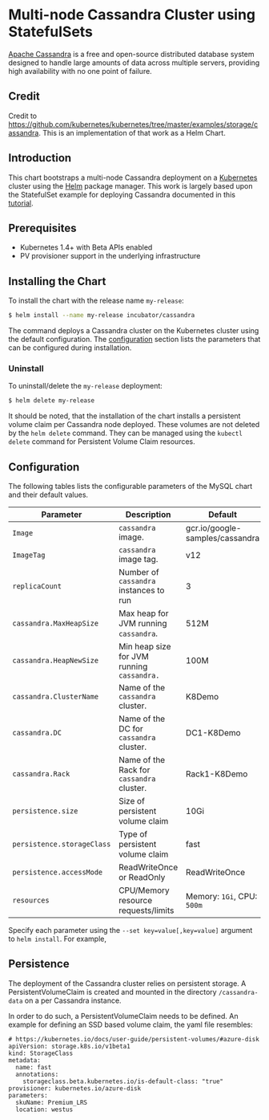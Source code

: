 # Multi-node Cassandra Cluster using StatefulSets

[Apache Cassandra](http://cassandra.apache.org) is a free and open-source distributed database system designed to handle large amounts of data across multiple servers, providing high availability with no one point of failure.

## Credit

Credit to https://github.com/kubernetes/kubernetes/tree/master/examples/storage/cassandra. This is an implementation of that work as a Helm Chart.

## Introduction

This chart bootstraps a multi-node Cassandra deployment on a [Kubernetes](http://kubernetes.io) cluster using the [Helm](https://helm.sh) package manager. This work is largely based upon the StatefulSet example for deploying Cassandra documented in this [tutorial](https://github.com/kubernetes/kubernetes/tree/master/examples/storage/cassandra).

## Prerequisites

- Kubernetes 1.4+ with Beta APIs enabled
- PV provisioner support in the underlying infrastructure

## Installing the Chart

To install the chart with the release name `my-release`:

```bash
$ helm install --name my-release incubator/cassandra
```

The command deploys a Cassandra cluster on the Kubernetes cluster using the default configuration. The [configuration](#configuration) section lists the parameters that can be configured during installation.

### Uninstall

To uninstall/delete the `my-release` deployment:

```bash
$ helm delete my-release
```

It should be noted, that the installation of the chart installs a persistent volume claim per Cassandra node deployed.  These volumes are not deleted by the `helm delete` command.  They can be managed using the `kubectl delete` command for Persistent Volume Claim resources.

## Configuration

The following tables lists the configurable parameters of the MySQL chart and their default values.

| Parameter                  | Description                                | Default                             |
| -----------------------    | ------------------------------------------ | ----------------------------------- |
| `Image`                    | `cassandra` image.                         | gcr.io/google-samples/cassandra     |
| `ImageTag`                 | `cassandra` image tag.                     | v12                                 |
| `replicaCount`             | Number of `cassandra` instances to run     | 3                                   |
| `cassandra.MaxHeapSize`    | Max heap for JVM running `cassandra`.      | 512M                                |
| `cassandra.HeapNewSize`    | Min heap size for JVM running `cassandra.` | 100M                                |
| `cassandra.ClusterName`    | Name of the `cassandra` cluster.           | K8Demo                              |
| `cassandra.DC`             | Name of the DC for `cassandra` cluster.    | DC1-K8Demo                          |
| `cassandra.Rack`           | Name of the Rack for `cassandra` cluster.  | Rack1-K8Demo                        |
| `persistence.size`         | Size of persistent volume claim            | 10Gi                                |
| `persistence.storageClass` | Type of persistent volume claim            | fast                                |
| `persistence.accessMode`   | ReadWriteOnce or ReadOnly                  | ReadWriteOnce                       |
| `resources`                | CPU/Memory resource requests/limits        | Memory: `1Gi`, CPU: `500m`          |


Specify each parameter using the `--set key=value[,key=value]` argument to `helm install`. For example,

## Persistence

The deployment of the Cassandra cluster relies on persistent storage.  A PersistentVolumeClaim is created and mounted in the directory `/cassandra-data` on a per Cassandra instance.

In order to do such, a PersistentVolumeClaim needs to be defined.  An example for defining an SSD based volume claim, the yaml file resembles:
```
# https://kubernetes.io/docs/user-guide/persistent-volumes/#azure-disk
apiVersion: storage.k8s.io/v1beta1
kind: StorageClass
metadata:
  name: fast
  annotations:
    storageclass.beta.kubernetes.io/is-default-class: "true"
provisioner: kubernetes.io/azure-disk
parameters:
  skuName: Premium_LRS
  location: westus
```
